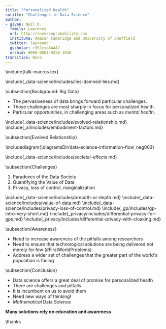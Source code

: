 ```yaml
---
title: "Personalized Health"
sutitle: "Challenges in Data Science"
author:
- given: Neil D.
  family: Lawrence
  url: http://inverseprobability.com
  institute: Amazon Cambridge and University of Sheffield
  twitter: lawrennd
  gscholar: r3SJcvoAAAAJ
  orchid: 0000-0001-9258-1030
transition: None
---
```


\include{talk-macros.tex}

\include{_data-science/includes/lies-damned-lies.md}

\subsection{Background: Big Data}

* The pervasiveness of data brings forward particular challenges.
* Those challenges are most sharply in focus for personalized health.
* Particular opportunities, in challenging areas such as *mental health*.

\include{_data-science/includes/evolved-relationship.md}
\include{_ai/includes/embodiment-factors.md}


\subsection{Evolved Relationship}

\includediagram{\diagramsDir/data-science-information-flow_neg003}

\include{_data-science/includes/societal-effects.md}

\subsection{Challenges}

1. Paradoxes of the Data Society
2. Quantifying the Value of Data
3. Privacy, loss of control, marginalization

\include{_data-science/includes/breadth-or-depth.md}
\include{_data-science/includes/value-of-data.md}
\include{_data-science/includes/privacy-loss-of-control.md}
\include{_gp/includes/gp-intro-very-short.md}
\include{_privacy/includes/differential-privacy-for-gps.md}
\include{_privacy/includes/differential-privacy-with-cloaking.md}

\subsection{Awareness}

* Need to increase awareness of the pitfalls among researchers
* Need to ensure that technological solutions are being delivered not merely for few (#FirstWorldProblems)
* Address a wider set of challenges that the greater part of the world's population is facing

\subsection{Conclusion}

* Data science offers a great deal of promise for personalized health
* There are challenges and pitfalls
* It is incumbent on us to avoid them
* Need new ways of thinking! 
* *Mathematical* Data Science

**Many solutions rely on education and awareness**

\thanks
